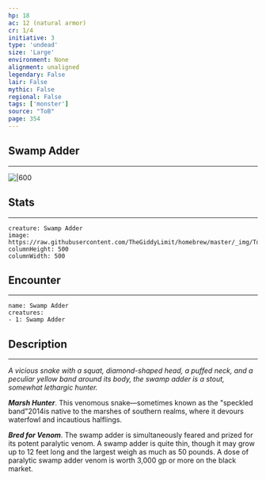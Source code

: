 ```yaml
---
hp: 18
ac: 12 (natural armor)
cr: 1/4
initiative: 3
type: 'undead'    
size: 'Large'
environment: None
alignment: unaligned
legendary: False
lair: False
mythic: False
regional: False
tags: ['monster']
source: "ToB"
page: 354
---
```


## Swamp Adder
---

![|600](https://raw.githubusercontent.com/TheGiddyLimit/homebrew/master/_img/ToB/Swamp%20Adder.webp)

## Stats
---

```statblock
creature: Swamp Adder
image: https://raw.githubusercontent.com/TheGiddyLimit/homebrew/master/_img/ToB/token/Swamp%20Adder.png
columnHeight: 500
columnWidth: 500
```

## Encounter
---

```encounter-table
name: Swamp Adder
creatures:
- 1: Swamp Adder
```

## Description
---
_A vicious snake with a squat, diamond-shaped head, a puffed neck, and a peculiar yellow band around its body, the swamp adder is a stout, somewhat lethargic hunter._

**_Marsh Hunter_**. This venomous snake—sometimes known as the "speckled band"2014is native to the marshes of southern realms, where it devours waterfowl and incautious halflings.

**_Bred for Venom_**. The swamp adder is simultaneously feared and prized for its potent paralytic venom. A swamp adder is quite thin, though it may grow up to 12 feet long and the largest weigh as much as 50 pounds. A dose of paralytic swamp adder venom is worth 3,000 gp or more on the black market.






